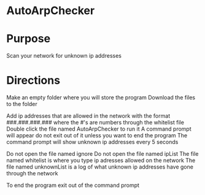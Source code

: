 # AutoArpChecker


# Purpose
Scan your network for unknown ip addresses


# Directions

Make an empty folder where you will store the program
Download the files to the folder

Add ip addresses that are allowed in the network with the format ###.###.###.### where the #'s are numbers through the whitelist file
Double click the file named AutoArpChecker to run it
A command prompt will appear do not exit out of it unless you want to end the program
The command prompt will show unknown ip addresses every 5 seconds

Do not open the file named ignore
Do not open the file named ipList
The file named whitelist is where you type ip adresses allowed on the network
The file named unknownList is a log of what unknown ip addresses have gone through the network

To end the program exit out of the command prompt
